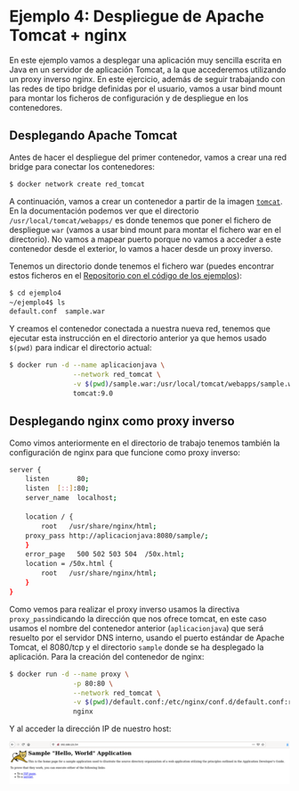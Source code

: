 # Ejemplo 4: Despliegue de Apache Tomcat + nginx

En este ejemplo vamos a desplegar una aplicación muy sencilla escrita en Java en un servidor de aplicación Tomcat, a la que accederemos utilizando un proxy inverso nginx. En este ejercicio, además de seguir trabajando con las redes de tipo bridge definidas por el usuario, vamos a usar bind mount para montar los ficheros de configuración y de despliegue en los contenedores.

## Desplegando Apache Tomcat

Antes de hacer el despliegue del primer contenedor, vamos a crear una red bridge para conectar los contenedores:

```bash
$ docker network create red_tomcat
```

A continuación, vamos a crear un contenedor a partir de la imagen [`tomcat`](https://hub.docker.com/_/tomcat). En la documentación podemos ver que el directorio `/usr/local/tomcat/webapps/` es donde tenemos que poner el fichero de despliegue `war` (vamos a usar bind mount para montar el fichero war en el directorio). No vamos a mapear puerto porque no vamos a acceder a este contenedor desde el exterior, lo vamos a hacer desde un proxy inverso.

Tenemos un directorio donde tenemos el fichero war (puedes encontrar estos ficheros en el [Repositorio con el código de los ejemplos](https://github.com/josedom24/ejemplos_curso_docker_ow)):

```bash
$ cd ejemplo4
~/ejemplo4$ ls
default.conf  sample.war
```

Y creamos el contenedor conectada a nuestra nueva red, tenemos que ejecutar esta instrucción en el directorio anterior ya que hemos usado `$(pwd)` para indicar el directorio actual:

```bash
$ docker run -d --name aplicacionjava \
                --network red_tomcat \
                -v $(pwd)/sample.war:/usr/local/tomcat/webapps/sample.war:ro \
                tomcat:9.0
```

## Desplegando nginx como proxy inverso

Como vimos anteriormente en el directorio de trabajo tenemos también la configuración de nginx para que funcione como proxy inverso:

```bash
server {
    listen       80;
    listen  [::]:80;
    server_name  localhost;

    location / {
        root   /usr/share/nginx/html;
	proxy_pass http://aplicacionjava:8080/sample/;
    }
    error_page   500 502 503 504  /50x.html;
    location = /50x.html {
        root   /usr/share/nginx/html;
    }
}
```
Como vemos para realizar el proxy inverso usamos la directiva `proxy_pass`indicando la dirección que nos ofrece tomcat, en este caso usamos el nombre del contenedor anterior (`aplicacionjava`) que será resuelto por el servidor DNS interno, usando el puerto estándar de Apache Tomcat, el 8080/tcp y el directorio `sample` donde se ha desplegado la aplicación. Para la creación del contenedor de nginx:

```bash
$ docker run -d --name proxy \
                -p 80:80 \
                --network red_tomcat \
                -v $(pwd)/default.conf:/etc/nginx/conf.d/default.conf:ro \
                nginx
```

Y al acceder la dirección IP de nuestro host:

![tomcat](img/tomcat.png)